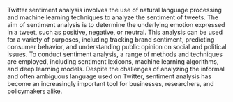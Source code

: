 Twitter sentiment analysis involves the use of natural language processing and machine learning techniques to analyze the sentiment of tweets. The aim of sentiment analysis is to determine the underlying emotion expressed in a tweet, such as positive, negative, or neutral.
This analysis can be used for a variety of purposes, including tracking brand sentiment, predicting consumer behavior, and understanding public opinion on social and political issues. To conduct sentiment analysis, a range of methods and techniques are employed, including sentiment lexicons, machine learning algorithms, and deep learning models.
Despite the challenges of analyzing the informal and often ambiguous language used on Twitter, sentiment analysis has become an increasingly important tool for businesses, researchers, and policymakers alike.
